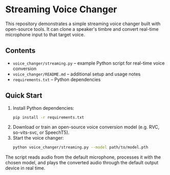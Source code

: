 # Streaming Voice Changer

This repository demonstrates a simple streaming voice changer built with open-source tools. It can clone a speaker's timbre and convert real-time microphone input to that target voice.

## Contents
- `voice_changer/streaming.py` – example Python script for real-time voice conversion
- `voice_changer/README.md` – additional setup and usage notes
- `requirements.txt` – Python dependencies

## Quick Start

1. Install Python dependencies:
   ```bash
   pip install -r requirements.txt
   ```
2. Download or train an open-source voice conversion model (e.g. RVC, so-vits-svc, or SpeechT5).
3. Start the voice changer:
   ```bash
   python voice_changer/streaming.py --model path/to/model.pth
   ```

The script reads audio from the default microphone, processes it with the chosen model, and plays the converted audio through the default output device in real time.
